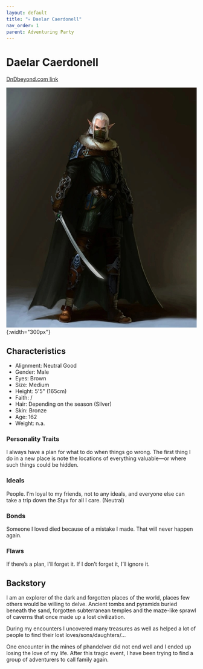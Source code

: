 ```yaml
---
layout: default
title: "💀 Daelar Caerdonell"
nav_order: 1
parent: Adventuring Party
---
```


# Daelar Caerdonell

[DnDbeyond.com link](https://www.dndbeyond.com/characters/23831987)

![full_art](img/daelar_full.jpeg){:width="300px"}

## Characteristics

- Alignment: Neutral Good
- Gender: Male
- Eyes: Brown
- Size: Medium
- Height: 5'5" (165cm)
- Faith: /
- Hair: Depending on the season (Silver)
- Skin: Bronze
- Age: 162
- Weight: n.a.

### Personality Traits

I always have a plan for what to do when things go wrong.
The first thing I do in a new place is note the locations of everything valuable—or where such things could be hidden.

### Ideals

People. I’m loyal to my friends, not to any ideals, and everyone else can take a trip down the Styx for all I care. (Neutral)

### Bonds

Someone I loved died because of a mistake I made. That will never happen again.

### Flaws

If there’s a plan, I’ll forget it. If I don’t forget it, I’ll ignore it.

## Backstory

I am an explorer of the dark and forgotten places of the world, places few others would be willing to delve. Ancient tombs and pyramids buried beneath the sand, forgotten subterranean temples and the maze-like sprawl of caverns that once made up a lost civilization.

During my encounters I uncovered many treasures as well as helped a lot of people to find their lost loves/sons/daughters/...

One encounter in the mines of phandelver did not end well and I ended up losing the love of my life. After this tragic event, I have been trying to find a group of adventurers to call family again.
